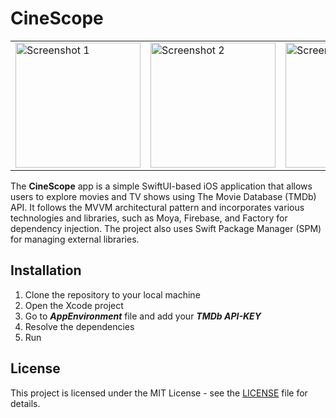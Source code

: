 # CineScope

<table>
  <tr>
    <td><img src="https://github.com/savyobrenner/CineScope/assets/44139494/dc719a33-0297-4180-aa74-b93e01e9c3f8" alt="Screenshot 1" width="200"></td>
    <td><img src="https://github.com/savyobrenner/CineScope/assets/44139494/f7599e66-7c83-480f-84f6-12c99b09eca0" alt="Screenshot 2" width="200"></td>
    <td><img src="https://github.com/savyobrenner/CineScope/assets/44139494/5273e7c4-366c-457a-b7e7-78405d20ec07" alt="Screenshot 3" width="200"></td>
  </tr>
</table>

The **CineScope** app is a simple SwiftUI-based iOS application that allows users to explore movies and TV shows using The Movie Database (TMDb) API. It follows the MVVM architectural pattern and incorporates various technologies and libraries, such as Moya, Firebase, and Factory for dependency injection. The project also uses Swift Package Manager (SPM) for managing external libraries.

## Installation

1. Clone the repository to your local machine
2. Open the Xcode project
3. Go to ***AppEnvironment*** file and add your ***TMDb API-KEY***
4. Resolve the dependencies
5. Run
   
## License
This project is licensed under the MIT License - see the [LICENSE](LICENSE) file for details.

